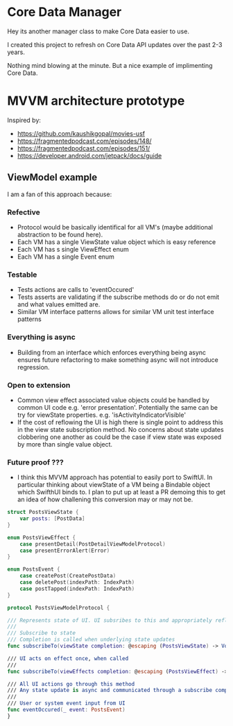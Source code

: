 # Core Data Manager

Hey its another manager class to make Core Data easier to use.

I created this project to refresh on Core Data API updates over the past 2-3 years.

Nothing mind blowing at the minute. But a nice example of implimenting Core Data.

# MVVM architecture prototype

Inspired by:
* https://github.com/kaushikgopal/movies-usf
* https://fragmentedpodcast.com/episodes/148/
* https://fragmentedpodcast.com/episodes/151/
* https://developer.android.com/jetpack/docs/guide


## ViewModel example
I am a fan of this approach because:

### Refective
* Protocol would be basically identifical for all VM's (maybe additional abstraction to be found here). 
* Each VM has a single ViewState value object which is easy reference
* Each VM has s single ViewEffect enum
* Each VM has  a single Event enum

### Testable
* Tests actions are calls to 'eventOccured'
* Tests asserts are validating if the subscribe methods do or do not emit and what values emitted are.
* Similar VM interface patterns allows for similar VM unit test interface patterns

### Everything is async
* Building from an interface which enforces everything being async ensures future refactoring to make something async will not introduce regression.

### Open to extension
* Common view effect associated value objects could be handled by common UI code e.g. 'error presentation'. Potentially the same can be try for viewState properties. e.g. 'isActivityIndicatorVisible'
* If the cost of reflowing the UI is high there is single point to address this in the view state subscription method. No concerns about state updates clobbering one another as could be the case if view state was exposed by more than single value object.

### Future proof ???
* I think this MVVM approach has potential to easily port to SwiftUI. In particular thinking about viewState of a VM being a Bindable object which SwifthUI binds to. I plan to put up at least a PR demoing this to get an idea of how challening this conversion may or may not be.



```swift
struct PostsViewState {
    var posts: [PostData]
}

enum PostsViewEffect {
    case presentDetail(PostDetailViewModelProtocol)
    case presentErrorAlert(Error)
}

enum PostsEvent {
    case createPost(CreatePostData)
    case deletePost(indexPath: IndexPath)
    case postTapped(indexPath: IndexPath)
}

protocol PostsViewModelProtocol {

/// Represents state of UI. UI subsribes to this and appropriately reflows its self to reflect this state.
///
/// Subscribe to state
/// Completion is called when underlying state updates
func subscribeTo(viewState completion: @escaping (PostsViewState) -> Void)

/// UI acts on effect once, when called
///
func subscribeTo(viewEffects completion: @escaping (PostsViewEffect) -> Void)

/// All UI actions go through this method
/// Any state update is async and communicated through a subscribe completion
///
/// User or system event input from UI
func eventOccured(_ event: PostsEvent)
}
```
